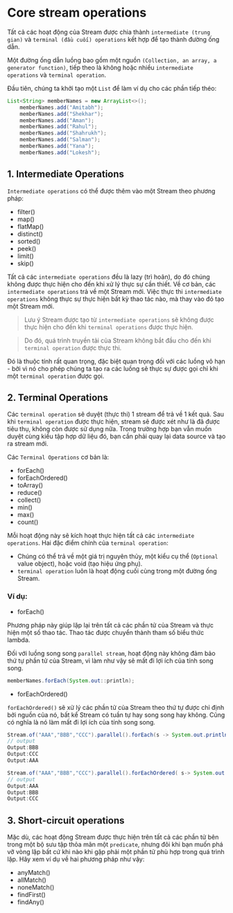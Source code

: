 # Core stream operations

Tất cả các hoạt động của Stream được chia thành `intermediate (trung gian)` và `terminal (đầu cuối) operations` kết hợp để tạo thành đường ống dẫn.

Một đường ống dẫn luồng bao gồm một nguồn `(Collection, an array, a generator function)`, tiếp theo là không hoặc nhiều `intermediate operations` và `terminal operation`.

Đầu tiên, chúng ta khởi tạo một `List` để làm ví dụ cho các phần tiếp théo:
```java
List<String> memberNames = new ArrayList<>();
    memberNames.add("Amitabh");
    memberNames.add("Shekhar");
    memberNames.add("Aman");
    memberNames.add("Rahul");
    memberNames.add("Shahrukh");
    memberNames.add("Salman");
    memberNames.add("Yana");
    memberNames.add("Lokesh");
```

## 1. Intermediate Operations
`Intermediate operations` có thể được thêm vào một Stream theo phương pháp:
- filter()
- map()
- flatMap()
- distinct()
- sorted()
- peek()
- limit()
- skip()

Tất cả các `intermediate operations` đều là lazy (trì hoãn), do đó chúng không được thực hiện cho đến khi xử lý thực sự cần thiết. Về cơ bản, các `intermediate operations` trả về một Stream mới. Việc thực thi `intermediate operations` không thực sự thực hiện bất kỳ thao tác nào, mà thay vào đó tạo một Stream mới.

> Lưu ý Stream được tạo từ `intermediate operations` sẽ không được thực hiện cho đến khi `terminal operations` được thực hiện.

> Do đó, quá trình truyền tải của Stream không bắt đầu cho đến khi `terminal operation` được thực thi.

Đó là thuộc tính rất quan trọng, đặc biệt quan trọng đối với các luồng vô hạn - bởi vì nó cho phép chúng ta tạo ra các luồng sẽ thực sự được gọi chỉ khi một `terminal operation` được gọi.

## 2. Terminal Operations
Các `terminal operation` sẽ duyệt (thực thi) 1 stream để trả về 1 kết quả. Sau khi `terminal operation` được thực hiện, stream sẽ được xét như là đã được tiêu thụ, không còn được sử dụng nữa. Trong trường hợp bạn vẫn muốn duyệt cùng kiểu tập hợp dữ liệu đó, bạn cần phải quay lại data source và tạo ra stream mới.

Các `Terminal Operations` cơ bản là:
- forEach()
- forEachOrdered()
- toArray()
- reduce()
- collect()
- min()
- max()
- count()

Mỗi hoạt động này sẽ kích hoạt thực hiện tất cả các `intermediate operations`. Hai đặc điểm chính của `terminal operation`:

- Chúng có thể trả về một giá trị nguyên thủy, một kiểu cụ thể (`Optional` value object), hoặc void (tạo hiệu ứng phụ).
- `terminal operation` luôn là hoạt động cuối cùng trong một đường ống Stream.

### Ví dụ:

- forEach()

Phương pháp này giúp lặp lại trên tất cả các phần tử của Stream và thực hiện một số thao tác. Thao tác được chuyển thành tham số biểu thức lambda.

Đối với luồng song song `parallel stream`, hoạt động này không đảm bảo thứ tự phần tử của Stream, vì làm như vậy sẽ mất đi lợi ích của tính song song.
```java
memberNames.forEach(System.out::println);
```

- forEachOrdered()

`forEachOrdered()` sẽ xử lý các phần tử của Stream theo thứ tự được chỉ định bởi nguồn của nó, bất kể Stream có tuần tự hay song song hay không. Cũng có nghĩa là nó làm mất đi lợi ích của tính song song.
```java
Stream.of("AAA","BBB","CCC").parallel().forEach(s -> System.out.println("Output:"+s));
// output
Output:BBB
Output:CCC
Output:AAA

Stream.of("AAA","BBB","CCC").parallel().forEachOrdered( s-> System.out.println("Output:"+s));
// output
Output:AAA
Output:BBB
Output:CCC
```

## 3. Short-circuit operations
Mặc dù, các hoạt động Stream được thực hiện trên tất cả các phần tử bên trong một bộ sưu tập thỏa mãn một `predicate`, nhưng đôi khi bạn muốn phá vỡ vòng lặp bất cứ khi nào khi gặp phải một phần tử phù hợp trong quá trình lặp. Hãy xem ví dụ về hai phương pháp như vậy:

- anyMatch()
- allMatch()
- noneMatch()
- findFirst()
- findAny()
